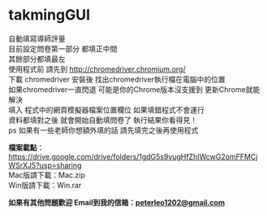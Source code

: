 # takmingGUI
自動填寫導師評量<br>
目前設定問卷第一部分 都填正中間 <br>
其餘部分都填最左<br>
使用程式前 請先到 http://chromedriver.chromium.org/<br>
下載 chromedriver 安裝後 找出chromedriver執行檔在電腦中的位置 <br>
如果chromedriver一直閃退 可能是你的Chrome版本沒支援到 更新Chrome就能解決 <br>
填入 程式中的網頁模擬器檔案位置欄位 如果填錯程式不會運行<br>
資料都填對之後 就會開始自動填問卷了 執行結果你看得見！<br>
ps 如果有一些老師你想額外填的話 請先填完之後再使用程式 <br>

<b>檔案載點</b>：https://drive.google.com/drive/folders/1gdG5s9vugHfZhIWcwG2omFFMCjWSrXJ5?usp=sharing <br>
Mac版請下載：Mac.zip<br>
Win版請下載：Win.rar<br>

<b>如果有其他問題歡迎 Email到我的信箱：peterleo1202@gmail.com</b>
